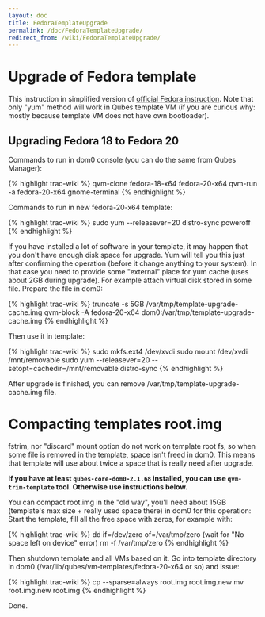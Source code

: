 ```yaml
---
layout: doc
title: FedoraTemplateUpgrade
permalink: /doc/FedoraTemplateUpgrade/
redirect_from: /wiki/FedoraTemplateUpgrade/
---
```


Upgrade of Fedora template
==========================

This instruction in simplified version of [official Fedora instruction](https://fedoraproject.org/wiki/Upgrading_Fedora_using_yum). Note that only "yum" method will work in Qubes template VM (if you are curious why: mostly because template VM does not have own bootloader).

Upgrading Fedora 18 to Fedora 20
--------------------------------

Commands to run in dom0 console (you can do the same from Qubes Manager):

{% highlight trac-wiki %}
qvm-clone fedora-18-x64 fedora-20-x64
qvm-run -a fedora-20-x64 gnome-terminal
{% endhighlight %}

Commands to run in new fedora-20-x64 template:

{% highlight trac-wiki %}
sudo yum --releasever=20 distro-sync
poweroff
{% endhighlight %}

If you have installed a lot of software in your template, it may happen that you don't have enough disk space for upgrade. Yum will tell you this just after confirming the operation (before it change anything to your system). In that case you need to provide some "external" place for yum cache (uses about 2GB during upgrade). For example attach virtual disk stored in some file. Prepare the file in dom0:

{% highlight trac-wiki %}
truncate -s 5GB /var/tmp/template-upgrade-cache.img
qvm-block -A fedora-20-x64 dom0:/var/tmp/template-upgrade-cache.img
{% endhighlight %}

Then use it in template:

{% highlight trac-wiki %}
sudo mkfs.ext4 /dev/xvdi
sudo mount /dev/xvdi /mnt/removable
sudo yum --releasever=20 --setopt=cachedir=/mnt/removable distro-sync
{% endhighlight %}

After upgrade is finished, you can remove /var/tmp/template-upgrade-cache.img file.

Compacting templates root.img
=============================

fstrim, nor "discard" mount option do not work on template root fs, so when some file is removed in the template, space isn't freed in dom0. This means that template will use about twice a space that is really need after upgrade.

**If you have at least `qubes-core-dom0-2.1.68` installed, you can use `qvm-trim-template` tool. Otherwise use instructions below.**

You can compact root.img in the "old way", you'll need about 15GB (template's max size + really used space there) in dom0 for this operation: Start the template, fill all the free space with zeros, for example with:

{% highlight trac-wiki %}
dd if=/dev/zero of=/var/tmp/zero
(wait for "No space left on device" error)
rm -f /var/tmp/zero
{% endhighlight %}

Then shutdown template and all VMs based on it. Go into template directory in dom0 (/var/lib/qubes/vm-templates/fedora-20-x64 or so) and issue:

{% highlight trac-wiki %}
cp --sparse=always root.img root.img.new
mv root.img.new root.img
{% endhighlight %}

Done.
